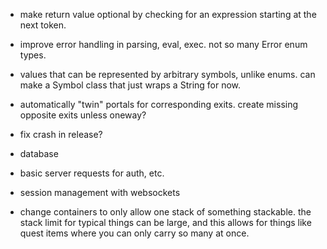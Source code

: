 - make return value optional by checking for an expression starting at the next token.

- improve error handling in parsing, eval, exec. not so many Error enum types.

- values that can be represented by arbitrary symbols, unlike enums. can make a Symbol class
  that just wraps a String for now.
  
- automatically "twin" portals for corresponding exits. create missing opposite exits unless oneway?

- fix crash in release?

- database

- basic server requests for auth, etc.

- session management with websockets

- change containers to only allow one stack of something stackable. the stack limit for typical things can be large, and this allows for things like quest items where you can only carry so many at once.
